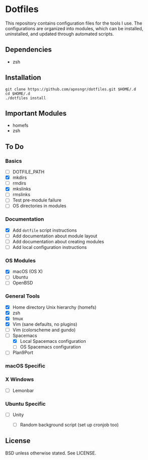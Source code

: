 Dotfiles
========

This repository contains configuration files for the tools I use. The
configurations are organized into modules, which can be installed, uninstalled,
and updated through automated scripts.


Dependencies
------------

- zsh


Installation
------------

    git clone https://github.com/apnsngr/dotfiles.git $HOME/.d
    cd $HOME/.d
    ./dotfiles install


Important Modules
-----------------

- homefs
- zsh


To Do
-----

### Basics

- [ ] DOTFILE_PATH
- [x] mkdirs
- [ ] rmdirs
- [x] mkslinks
- [ ] rmslinks
- [ ] Test pre-module failure
- [ ] OS directories in modules

### Documentation

- [x] Add ``dotfile`` script instructions
- [ ] Add documentation about module layout
- [ ] Add documentation about creating modules
- [ ] Add local configuration instructions

### OS Modules

- [x] macOS (OS X)
- [ ] Ubuntu
- [ ] OpenBSD

### General Tools

- [x] Home directory Unix hierarchy (homefs)
- [x] zsh
- [x] tmux
- [x] Vim (sane defaults, no plugins)
- [ ] Vim (colorscheme and gundo)
- [ ] Spacemacs
  - [x] Local Spacemacs configuration
  - [ ] OS Spacemacs configuration
- [ ] Plan9Port

### macOS Specific

### X Windows

- [ ] Lemonbar

### Ubuntu Specific

- [ ] Unity
  - [ ] Random background script (set up cronjob too)


License
-------

BSD unless otherwise stated. See LICENSE.
